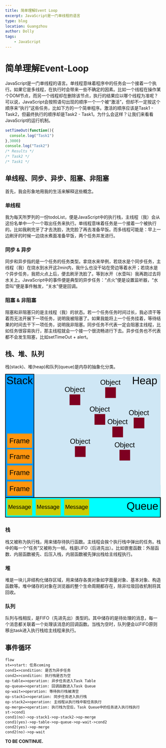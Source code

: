 ```yaml
---
title: 简单理解Event Loop
excerpt: JavaScript是一门单线程的语言
type: blog
location: Guangzhou
author: Dolly
tags:
    - JavaScript
---
```




# 简单理解Event-Loop

JavaScript是一门单线程的语言。单线程意味着程序中的任务会一个接着一个执行。如果它是多线程，在执行时会带来一些不确定的因素。比如一个线程在操作某个DOM节点，而另一个线程却在删除该节点，执行的结果应以哪个线程为准呢？可以说，JavaScript会按照语句出现的顺序一个一个被“激活”，但却不一定按这个顺序来“执行”这些任务，比如下方的一个简单程序。激活的顺序应该是Task1 - Task2，但最终执行的顺序却是Task2 - Task1。为什么会这样？让我们来看看JavaScript的运行机制。

```javascript
setTimeOut(function(){
  console.log("Task1")
},3000)
console.log("Task2")
/* Results */
/* Task2 */
/* Task1 */
```

## 单线程、同步、异步、阻塞、非阻塞

首先，我会形象地用我的生活来解释这些概念。

### 单线程

我为每天所罗列的一份todoList，便是JavaScript中的执行栈，主线程（我）会从这份名单中一个一个取出任务来执行。单线程意味着任务是一个接着一个被执行的。比如我刷完牙了才去洗脸，洗完脸了再去准备早饭。而多线程可能是：早上一边刷牙的时候一边烧水煮面准备早饭，两个任务并发进行。

### 同步 & 异步

同步和异步指的是一个任务的任务类型。拿烧水来举例，若烧水是个同步任务，主线程（我）在烧水到水开这2min内，我什么也没干站在旁边等着水开；若烧水是个异步任务，我把火点上后，便去刷牙洗脸了。等到水开（水壶叫）我再跑过去将水关上。JavaScript中的事件便是典型的异步任务：“点火”便是设置监听器，“水壶叫”便是事件触发，“关水”便是回调。

### 阻塞 & 非阻塞

阻塞和非阻塞只的是主线程（我）的状态。若一个任务任务时间过长，我必须干等着而无法开展下一项任务，说明我被阻塞了。如果我能将上一个任务挂着，等待结果的时间去干下一项任务，说明我非阻塞。同步任务不代表一定会阻塞主线程，比如任务很容易执行，那主线程就会一个接一个很流畅进行下去。异步任务也不代表都不会发生阻塞，比如setTimeOut + alert。

## 栈、堆、队列

栈(stack)、堆(heap)和队列(queue)是内存的抽象化分类。

![1](./1.svg)

### 栈

栈又被称为执行栈，用来储存待执行函数。主线程会挨个执行栈中弹出的任务。栈中的每一个“任务”又被称为一帧。栈是LIFO（后进先出）。比如嵌套函数：外层函数、内层函数被先、后压入栈，内层函数被先弹出栈给主线程执行。

### 堆

堆是一块儿非结构化储存区域，用来储存各类对象如字面量对象、基本对象、构造函数等。堆中储存的对象在浏览器的整个生命周期都存在，除非垃圾回收机制将其回收。

### 队列

队列与栈相反，是FIFO（先进先出）类型的。其中储存的是待处理的消息，每一个消息都关联着一个处理该消息的回调函数。当栈为空时，队列便会以FIFO原则移出task进入执行栈给主线程来执行。

## 事件循环

``` flow
flow
st=>start: 任务coming
cond1=>condition: 是否为异步任务
cond2=>condition: 执行栈是否为空
op-table=>operation: 异步任务进入Task Table
op-queue=>operation: 回调函数进入Task Queue
op-wait=>operation: 等待执行栈被清空
op-stack1=>operation: 同步任务进入执行栈
op-stack2=>operation: 主线程从执行栈中取任务执行
op-merge=>operation: 执行栈为空后，Task Queue中的任务进入执行栈执行
st->cond1
cond1(no)->op-stack1->op-stack2->op-merge
cond1(yes)->op-table->op-queue->op-wait->cond2
cond2(yes)->op-merge
cond2(no)->op-wait
```

**TO BE CONTINUE.**